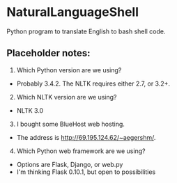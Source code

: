 # NaturalLanguageShell
Python program to translate English to bash shell code.

## Placeholder notes:
1. Which Python version are we using?
  - Probably 3.4.2. The NLTK requires either 2.7, or 3.2+.
2. Which NLTK version are we using?
  - NLTK 3.0
3. I bought some BlueHost web hosting.
  - The address is http://69.195.124.62/~aegershm/.
4. Which Python web framework are we using?
  - Options are Flask, Django, or web.py
  - I'm thinking Flask 0.10.1, but open to possibilities
